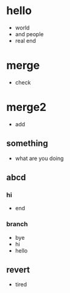 # hello
- world
- and people
- real end

# merge
- check

# merge2
- add

## something
- what are you doing

## abcd

### hi
- end

### branch
- bye
- hi
- hello

## revert
- tired
